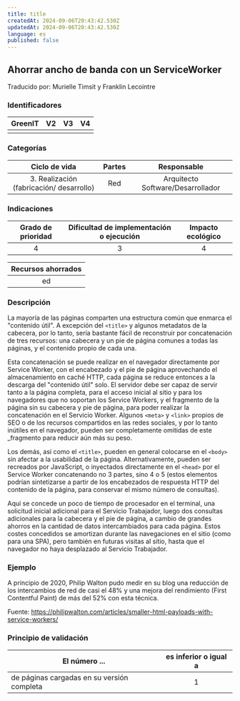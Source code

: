 ```yaml
---
title: title
createdAt: 2024-09-06T20:43:42.530Z
updatedAt: 2024-09-06T20:43:42.530Z
language: es
published: false
---
```

## Ahorrar ancho de banda con un ServiceWorker
Traducido por: Murielle Timsit y Franklin Lecointre

### Identificadores

| GreenIT |  V2  |  V3  |  V4  |
|:-------:|:----:|:----:|:----:|
|      |   |   |      |

### Categorías

| Ciclo de vida | Partes | Responsable |
|:---------:|:----:|:----:|
| 3. Realización (fabricación/ desarrollo) | Red | Arquitecto Software/Desarrollador |

### Indicaciones

| Grado de prioridad   | Dificultad de implementación o ejecución | Impacto ecológico   |
|:-------------------:|:-------------------------:|:---------------------:|
| 4 | 3 | 4 |

| Recursos ahorrados |
|:----------------------------------------------------------:|
| ed   |

### Descripción

La mayoría de las páginas comparten una estructura común que enmarca el "contenido útil".
A excepción del `<title>` y algunos metadatos de la cabecera, por lo tanto, sería bastante fácil de reconstruir por concatenación de tres recursos: una cabecera y un pie de página comunes a todas las páginas, y el contenido propio de cada una.

Esta concatenación se puede realizar en el navegador directamente por Service Worker, con el encabezado y el pie de página aprovechando el almacenamiento en caché HTTP, cada página se reduce entonces a la descarga del "contenido útil" solo.
El servidor debe ser capaz de servir tanto a la página completa, para el acceso inicial al sitio y para los navegadores que no soportan los Service Workers, y el  fragmento de la página sin su cabecera y pie de página, para poder realizar la concatenación en el Servicio Worker.
Algunos `<meta>` y `<link>` propios de SEO o de los recursos compartidos en las redes sociales, y por lo tanto inútiles en el navegador, pueden ser completamente omitidas de este _fragmento para reducir aún más su peso.

Los demás, así como el `<title>`, pueden en general colocarse en el `<body>` sin afectar a la usabilidad de la página.
Alternativamente, pueden ser recreados por JavaScript, o inyectados directamente en el `<head>` por el Service Worker concatenando no 3 partes, sino 4 o 5 (estos elementos podrían sintetizarse a partir de los encabezados de respuesta HTTP del contenido de la página, para conservar el mismo número de consultas).

Aquí se concede un poco de tiempo de procesador en el terminal, una solicitud inicial adicional para el Servicio Trabajador, luego dos consultas adicionales para la cabecera y el pie de página, a cambio de grandes ahorros en la cantidad de datos intercambiados para cada página.
Estos costes concedidos se amortizan durante las navegaciones en el sitio (como para una SPA), pero también en futuras visitas al sitio, hasta que el navegador no haya desplazado al Servicio Trabajador.

### Ejemplo

A principio de 2020, Philip Walton pudo medir en su blog una reducción de los intercambios de red de casi el 48% y una mejora del rendimiento (First Contentful Paint) de más del 52% con esta técnica.

Fuente: https://philipwalton.com/articles/smaller-html-payloads-with-service-workers/

### Principio de validación

| El número ... |   es inferior o igual a   |  
|-------------------|:-------------------------:|
| de páginas cargadas en su versión completa | 1 |

